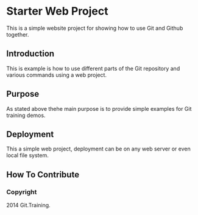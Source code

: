 # Starter Web Project

This is a simple website project for
showing how to use Git and Github together.

## Introduction

This is example is how to use different parts
of the Git repository and various commands
using a web project.

## Purpose
As stated above thehe main purpose is to provide
simple examples for Git training demos.

## Deployment

This a simple web project, deployment can be on any
web server or even local file system.


## How To Contribute

### Copyright
2014 Git.Training.
